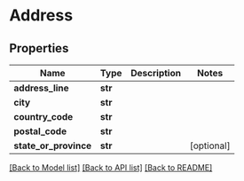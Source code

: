 # Address

## Properties
Name | Type | Description | Notes
------------ | ------------- | ------------- | -------------
**address_line** | **str** |  | 
**city** | **str** |  | 
**country_code** | **str** |  | 
**postal_code** | **str** |  | 
**state_or_province** | **str** |  | [optional] 

[[Back to Model list]](../README.md#documentation-for-models) [[Back to API list]](../README.md#documentation-for-api-endpoints) [[Back to README]](../README.md)

